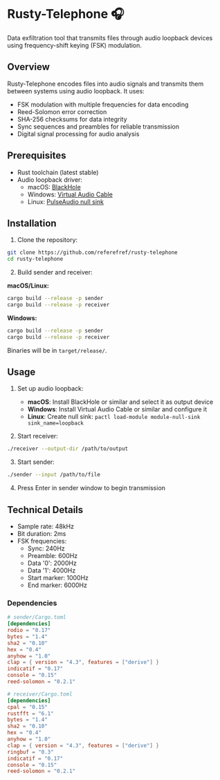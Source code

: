 # Rusty-Telephone 🎧

Data exfiltration tool that transmits files through audio loopback devices using frequency-shift keying (FSK) modulation.

## Overview

Rusty-Telephone encodes files into audio signals and transmits them between systems using audio loopback. It uses:
- FSK modulation with multiple frequencies for data encoding
- Reed-Solomon error correction
- SHA-256 checksums for data integrity
- Sync sequences and preambles for reliable transmission
- Digital signal processing for audio analysis

## Prerequisites

- Rust toolchain (latest stable)
- Audio loopback driver:
  - macOS: [BlackHole](https://github.com/ExistentialAudio/BlackHole)
  - Windows: [Virtual Audio Cable](https://vb-audio.com/Cable/)
  - Linux: [PulseAudio null sink](https://www.freedesktop.org/wiki/Software/PulseAudio/)

## Installation

1. Clone the repository:
```bash
git clone https://github.com/referefref/rusty-telephone
cd rusty-telephone
```

2. Build sender and receiver:

**macOS/Linux:**
```bash
cargo build --release -p sender
cargo build --release -p receiver
```

**Windows:**
```bash
cargo build --release -p sender
cargo build --release -p receiver
```

Binaries will be in `target/release/`.

## Usage

1. Set up audio loopback:
   - **macOS**: Install BlackHole or similar and select it as output device
   - **Windows**: Install Virtual Audio Cable or similar and configure it
   - **Linux**: Create null sink: `pactl load-module module-null-sink sink_name=loopback`

2. Start receiver:
```bash
./receiver --output-dir /path/to/output
```

3. Start sender:
```bash
./sender --input /path/to/file
```

4. Press Enter in sender window to begin transmission

## Technical Details

- Sample rate: 48kHz
- Bit duration: 2ms
- FSK frequencies:
  - Sync: 240Hz
  - Preamble: 600Hz
  - Data '0': 2000Hz
  - Data '1': 4000Hz
  - Start marker: 1000Hz
  - End marker: 6000Hz

### Dependencies

```toml
# sender/Cargo.toml
[dependencies]
rodio = "0.17"
bytes = "1.4"
sha2 = "0.10"
hex = "0.4"
anyhow = "1.0"
clap = { version = "4.3", features = ["derive"] }
indicatif = "0.17"
console = "0.15"
reed-solomon = "0.2.1"

# receiver/Cargo.toml
[dependencies]
cpal = "0.15"
rustfft = "6.1"
bytes = "1.4"
sha2 = "0.10"
hex = "0.4"
anyhow = "1.0"
clap = { version = "4.3", features = ["derive"] }
ringbuf = "0.3"
indicatif = "0.17"
console = "0.15"
reed-solomon = "0.2.1"
```
